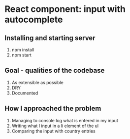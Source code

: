 # React component: input with autocomplete

## Installing and starting server

1. npm install
2. npm start

## Goal - qualities of the codebase

1. As extensible as possible
2. DRY
3. Documented

## How I approached the problem

1. Managing to console log what is entered in my input
2. Writing what I input in a li element of the ul
3. Comparing the input with country entries

